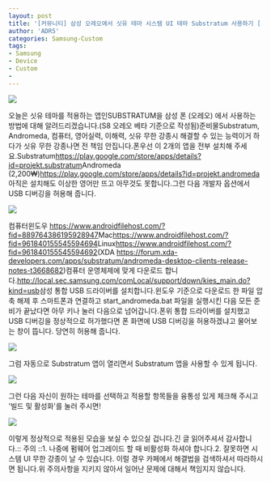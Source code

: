 ```yaml
---
layout: post
title: '[커뮤니티] 삼성 오레오에서 싯유 테마 시스템 UI 테마 Substratum 사용하기 [ 삼성 오레오 Substratum 강좌 ]'
author: 'ADR5'
categories: Samsung-Custom
tags:
- Samsung
- Device
- Custom
-
---
```



<script> location.href='https://cafe.naver.com/develoid/779493' ; </script>

<img src="https://cafeptthumb-phinf.pstatic.net/MjAxODAyMTFfMjgg/MDAxNTE4MzMyOTA2Mjc5.N5nfQBUYf72O-lV4Ldc6lI_xNbVCERCPjXidigYTLCcg.HePf78fdfEeAHb9zqMPX-GrTbsABHQg01FagVqSvHDIg.JPEG.lshqqytiger/externalFile.jpg?type=w740"><p>오늘은 싯유 테마를 적용하는 앱인SUBSTRATUM을 삼성 폰 (오레오) 에서 사용하는 방법에 대해 알려드리겠습니다.(S8 오레오 베타 기준으로 작성됨)준비물Substratum, Andromeda, 컴퓨터, 영어실력, 이해력, 싯유 무한 강종시 해결할 수 있는 능력이거 하다가 싯유 무한 강종나면 전 책임 안집니다.폰우선 이 2개의 앱을 전부 설치해 주세요.Substratum<a href="https://play.google.com/store/apps/details?id=projekt.substratum">https://play.google.com/store/apps/details?id=projekt.substratum</a>Andromeda (2,200₩)<a href="https://play.google.com/store/apps/details?id=projekt.andromeda">https://play.google.com/store/apps/details?id=projekt.andromeda</a>아직은 설치해도 이상한 영어만 뜨고 아무것도 못합니다.그런 다음 개발자 옵션에서 USB 디버깅을 허용해 줍니다.</p>
<img src="https://cafeptthumb-phinf.pstatic.net/MjAxODAyMTFfNjQg/MDAxNTE4MzMyOTA2NjA2.hunzSshkrXiKM9o_oGzttlTWqjmahhIlOsdqWAfea6Mg.wyuA-0mcId6MQTfxXMtTBuaFuDn5wCamvWC8a9S62Okg.JPEG.lshqqytiger/externalFile.jpg?type=w740"><p>컴퓨터윈도우 <a href="https://www.androidfilehost.com/?fid=889764386195928947">https://www.androidfilehost.com/?fid=889764386195928947</a>Mac<a href="https://www.androidfilehost.com/?fid=961840155545594694">https://www.androidfilehost.com/?fid=961840155545594694</a>Linux<a href="https://www.androidfilehost.com/?fid=961840155545594692">https://www.androidfilehost.com/?fid=961840155545594692</a>(XDA <a href="https://forum.xda-developers.com/apps/substratum/andromeda-desktop-clients-release-notes-t3668682)">https://forum.xda-developers.com/apps/substratum/andromeda-desktop-clients-release-notes-t3668682)</a>컴퓨터 운영체제에 맞게 다운로드 합니다.<a href="http://local.sec.samsung.com/comLocal/support/down/kies_main.do?kind=usb">http://local.sec.samsung.com/comLocal/support/down/kies_main.do?kind=usb</a>삼성 통합 USB 드라이버를 설치합니다.윈도우 기준으로 다운로드 한 파일 압축 해제 후 스마트폰과 연결하고 start_andromeda.bat 파일을 실행시킨 다음 모든 준비가 끝났다면 아무 키나 눌러 다음으로 넘어갑니다.폰위 통합 드라이버를 설치했고 USB 디버깅을 정상적으로 허가했다면 폰 화면에 USB 디버깅을 허용하겠냐고 물어보는 창이 뜹니다. 당연히 허용해 줍니다.</p>
<img src="https://cafeptthumb-phinf.pstatic.net/MjAxODAyMTFfMzYg/MDAxNTE4MzMyOTA3MjA5.LjZHR-BxBoGvNxNSwqFW4qZ8x1qxJrcn8SVR0ysITgIg.Y8AEhEIXYBxpkShnFboG-qq8gKwX80gw27roB98mlpMg.JPEG.lshqqytiger/externalFile.jpg?type=w740"><p>그럼 자동으로 Substratum 앱이 열리면서 Substratum 앱을 사용할 수 있게 됩니다.</p>
<img src="https://cafeptthumb-phinf.pstatic.net/MjAxODAyMTFfMjc2/MDAxNTE4MzMyOTA3NjI2.3lK1AcuOaL78KKGwPbEwP5lToIuBxMFTN_ofeftODiEg.dyIKX0LJnPesCw0kIfz4LGjklhHIayCUK9SiuEft2uEg.JPEG.lshqqytiger/externalFile.jpg?type=w740"><p>그런 다음 자신이 원하는 테마를 선택하고 적용할 항목들을 융통성 있게 체크해 주시고 '빌드 및 활성화'를 눌러 주시면!</p>
<img src="https://cafeptthumb-phinf.pstatic.net/MjAxODAyMTFfNjQg/MDAxNTE4MzMyOTA4Mjg2.ziUf7TPmXCKY0odqTZNMnsHdlI3fmZAvFtlcyny3V30g.Af0H22ljHzXlI_QD7zx7-O71p4lcMd1g3Kt9U4mRRlIg.JPEG.lshqqytiger/externalFile.jpg?type=w740"><p>이렇게 정상적으로 적용된 모습을 보실 수 있으실 겁니다.긴 글 읽어주셔서 감사합니다.:: 주의 ::1. 나중에 펌웨어 업그레이드 할 때 비활성화 하셔야 합니다.2. 잘못하면 시스템 UI 무한 강종이 날 수 있습니다. 이럴 경우 카페에서 해결법을 검색하셔서 따라하시면 됩니다.위 주의사항을 지키지 않아서 일어난 문제에 대해서 책임지지 않습니다.</p>
